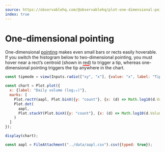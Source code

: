 ```yaml
---
source: https://observablehq.com/@observablehq/plot-one-dimensional-pointing
index: true
---
```


# One-dimensional pointing

One-dimensional [pointing](https://observablehq.com/plot/interactions/pointer) makes even small bars or rects easily hoverable. If you switch the histogram below to two-dimensional pointing, you must hover near a rect’s centroid (shown in <span style="border-bottom: solid 2px red;">red</span>) to trigger a tip, whereas one-dimensional pointing triggers the tip anywhere in the chart.

```js
const tipmode = view(Inputs.radio(["xy", "x"], {value: "x", label: "Tip mode"}));
```

```js echo
const chart = Plot.plot({
  x: {label: "Daily volume (log₁₀)"},
  marks: [
    Plot.rectY(aapl, Plot.binX({y: "count"}, {x: (d) => Math.log10(d.Volume), thresholds: 40, tip: tipmode})),
    Plot.dot(
      aapl,
      Plot.stackY(Plot.binX({y: "count"}, {x: (d) => Math.log10(d.Volume), thresholds: 40, stroke: "red"}))
    )
  ]
});

display(chart);
```

```js echo
const aapl = FileAttachment("../data/aapl.csv").csv({typed: true});
```
